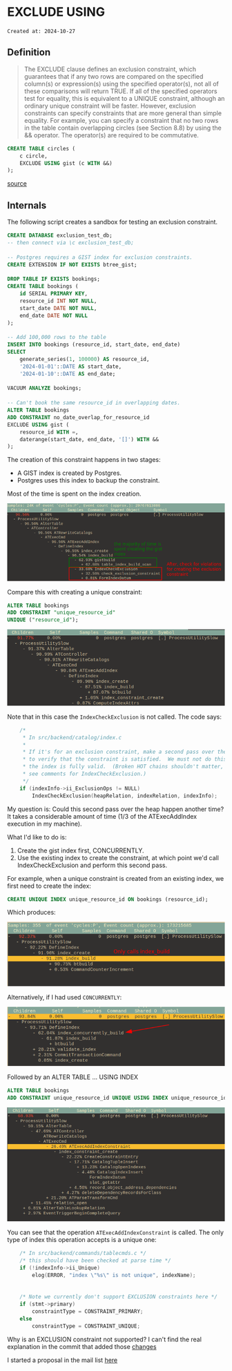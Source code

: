 # EXCLUDE USING

```
Created at: 2024-10-27
```

## Definition

> The EXCLUDE clause defines an exclusion constraint, which guarantees that if
> any two rows are compared on the specified column(s) or expression(s) using
> the specified operator(s), not all of these comparisons will return TRUE. If
> all of the specified operators test for equality, this is equivalent to a
> UNIQUE constraint, although an ordinary unique constraint will be faster.
> However, exclusion constraints can specify constraints that are more general
> than simple equality. For example, you can specify a constraint that no two
> rows in the table contain overlapping circles (see Section 8.8) by using the
> && operator. The operator(s) are required to be commutative.

```sql
CREATE TABLE circles (
    c circle,
    EXCLUDE USING gist (c WITH &&)
);
```

[source](https://www.postgresql.org/docs/15/ddl-constraints.html#DDL-CONSTRAINTS-EXCLUSION)


## Internals

The following script creates a sandbox for testing an exclusion constraint.

```sql
CREATE DATABASE exclusion_test_db;
-- then connect via \c exclusion_test_db;

-- Postgres requires a GIST index for exclusion constraints.
CREATE EXTENSION IF NOT EXISTS btree_gist;

DROP TABLE IF EXISTS bookings;
CREATE TABLE bookings (
    id SERIAL PRIMARY KEY,
    resource_id INT NOT NULL,
    start_date DATE NOT NULL,
    end_date DATE NOT NULL
);

-- Add 100,000 rows to the table
INSERT INTO bookings (resource_id, start_date, end_date)
SELECT
    generate_series(1, 100000) AS resource_id,
    '2024-01-01'::DATE AS start_date,
    '2024-01-10'::DATE AS end_date;

VACUUM ANALYZE bookings;

-- Can't book the same resource_id in overlapping dates.
ALTER TABLE bookings
ADD CONSTRAINT no_date_overlap_for_resource_id
EXCLUDE USING gist (
    resource_id WITH =,
    daterange(start_date, end_date, '[]') WITH &&
);
```

The creation of this constraint happens in two stages:

- A GIST index is created by Postgres.
- Postgres uses this index to backup the constraint.

Most of the time is spent on the index creation.

![perf_exclusion_gist.png](perf_exclusion_gist.png)

Compare this with creating a unique constraint:

```sql
ALTER TABLE bookings
ADD CONSTRAINT "unique_resource_id"
UNIQUE ("resource_id");
```

![perf_unique_index.png](perf_unique_index.png)

Note that in this case the `IndexCheckExclusion` is not called. The code says:

```c
	/*
	 * In src/backend/catalog/index.c
	 *
	 * If it's for an exclusion constraint, make a second pass over the heap
	 * to verify that the constraint is satisfied.  We must not do this until
	 * the index is fully valid.  (Broken HOT chains shouldn't matter, though;
	 * see comments for IndexCheckExclusion.)
	 */
	if (indexInfo->ii_ExclusionOps != NULL)
		IndexCheckExclusion(heapRelation, indexRelation, indexInfo);
```

My question is: Could this second pass over the heap happen another time? It
takes a considerable amount of time (1/3 of the ATExecAddIndex execution in my
machine).

What I'd like to do is:

1. Create the gist index first, CONCURRENTLY.
2. Use the existing index to create the constraint, at which point we'd call
   IndexCheckExclusion and perform this second pass.

For example, when a unique constraint is created from an existing index, we
first need to create the index:

```sql
CREATE UNIQUE INDEX unique_resource_id ON bookings (resource_id);
```

Which produces:

![perf_add_index.png](perf_add_index.png)

Alternatively, if I had used `CONCURRENTLY`:

![perf_unique_index_concurrently.png](perf_unique_index_concurrently.png)


Followed by an ALTER TABLE ... USING INDEX

```sql
ALTER TABLE bookings
ADD CONSTRAINT unique_resource_id UNIQUE USING INDEX unique_resource_id;
```


![perf_unique_constraint_idx.png](perf_unique_constraint_idx.png)

You can see that the operation `ATExecAddIndexConstraint` is called. The only
type of index this operation accepts is a unique one:

```c
	/* In src/backend/commands/tablecmds.c */
	/* this should have been checked at parse time */
	if (!indexInfo->ii_Unique)
		elog(ERROR, "index \"%s\" is not unique", indexName);


	/* Note we currently don't support EXCLUSION constraints here */
	if (stmt->primary)
		constraintType = CONSTRAINT_PRIMARY;
	else
		constraintType = CONSTRAINT_UNIQUE;
```

Why is an EXCLUSION constraint not supported? I can't find the real explanation
in the commit that added those [changes](https://github.com/postgres/postgres/commit/88452d5ba6b3e8ad49133ac1a660ce0725710f8c)

I started a proposal in the mail list [here](https://www.postgresql.org/message-id/CAM2F1VO6ymp%2BGGZQxDxAQvftTiqmux%2Br%2BBEpR71fZ7_2gaaPEA%40mail.gmail.com)
